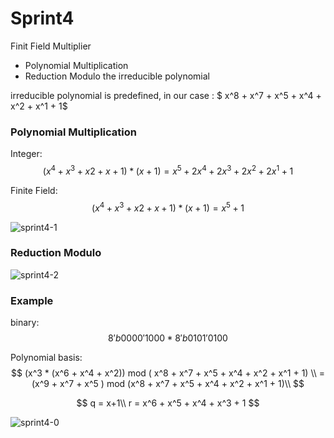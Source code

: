 # Sprint4

Finit Field Multiplier

- Polynomial Multiplication
- Reduction Modulo the irreducible polynomial



irreducible polynomial is predefined, in our case : $ x^8 + x^7 + x^5 + x^4 + x^2 + x^1 + 1$





### Polynomial Multiplication

Integer:
$$
(x^4 + x^3 + x2 + x + 1) * (x + 1) = x^5 + 2x^4 + 2x^3 + 2x^2 + 2x^1 + 1
$$


Finite Field:
$$
(x^4 + x^3 + x2 + x + 1) * (x + 1) = x^5 + 1
$$

![sprint4-1](https://github.com/blairtyx/EC601/blob/master/team_project/Sprint-reports/img/s4-mul.png)





### Reduction Modulo

![sprint4-2](https://github.com/blairtyx/EC601/blob/master/team_project/Sprint-reports/img/s4-modulo.png)







### Example

binary:
$$
8'b0000'1000 * 8'b 0101'0100
$$

Polynomial basis:
$$
(x^3 * (x^6 + x^4 + x^2)) mod ( x^8 + x^7 + x^5 + x^4 + x^2 + x^1 + 1) \\
= (x^9 + x^7 + x^5 ) mod (x^8 + x^7 + x^5 + x^4 + x^2 + x^1 + 1)\\
$$

$$
q = x+1\\
r = x^6 + x^5 + x^4 + x^3 + 1
$$

![sprint4-0](https://github.com/blairtyx/EC601/blob/master/team_project/Sprint-reports/img/s4-example.png)

